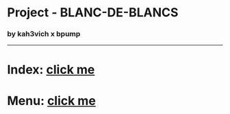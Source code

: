 # Project - BLANC-DE-BLANCS

### by kah3vich x bpump

<hr />

# Index: [click me](https://kah3vich.github.io/BLANC-DE-BLANCS/public/index.html)

# Menu: [click me](https://kah3vich.github.io/BLANC-DE-BLANCS/public/menu.html)
